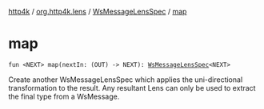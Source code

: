 [http4k](../../index.md) / [org.http4k.lens](../index.md) / [WsMessageLensSpec](index.md) / [map](./map.md)

# map

`fun <NEXT> map(nextIn: (OUT) -> NEXT): `[`WsMessageLensSpec`](index.md)`<NEXT>`

Create another WsMessageLensSpec which applies the uni-directional transformation to the result. Any resultant Lens can only be used to extract the final type from a WsMessage.

